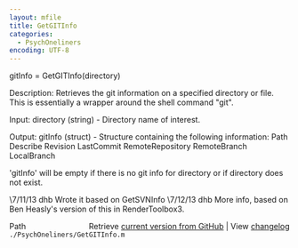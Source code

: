 ```yaml
---
layout: mfile
title: GetGITInfo
categories:
  - PsychOneliners
encoding: UTF-8
---
```


 gitInfo = GetGITInfo(directory)

 Description:
 Retrieves the git information on a specified directory or file.  This is
 essentially a wrapper around the shell command "git".

 Input:
 directory (string) - Directory name of interest.

 Output:
 gitInfo (struct) - Structure containing the following information:
   Path
   Describe
    Revision
   LastCommit
   RemoteRepository
   RemoteBranch
   LocalBranch

 'gitInfo' will be empty if there is no git info for directory or if directory
 does not exist.

 \7/11/13  dhb  Wrote it based on GetSVNInfo
 \7/12/13  dhb  More info, based on Ben Heasly's version of this in RenderToolbox3.


<div class="code_header" style="text-align:right;">
  <span style="float:left;">Path&nbsp;&nbsp;</span> <span class="counter">Retrieve <a href=
  "https://raw.github.com/Psychtoolbox-3/Psychtoolbox-3/beta/./PsychOneliners/GetGITInfo.m">current version from GitHub</a> | View <a href=
  "https://github.com/Psychtoolbox-3/Psychtoolbox-3/commits/beta/./PsychOneliners/GetGITInfo.m">changelog</a></span>
</div>
<div class="code">
  <code>./PsychOneliners/GetGITInfo.m</code>
</div>
